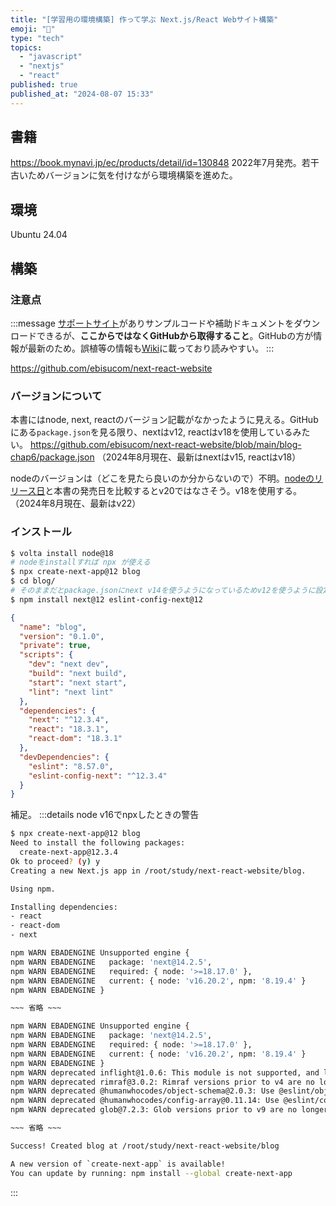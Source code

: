 ```yaml
---
title: "[学習用の環境構築] 作って学ぶ Next.js/React Webサイト構築"
emoji: "🐥"
type: "tech"
topics:
  - "javascript"
  - "nextjs"
  - "react"
published: true
published_at: "2024-08-07 15:33"
---
```


## 書籍
https://book.mynavi.jp/ec/products/detail/id=130848
2022年7月発売。若干古いためバージョンに気を付けながら環境構築を進めた。

## 環境
Ubuntu 24.04

## 構築

### 注意点

:::message
[サポートサイト](https://book.mynavi.jp/supportsite/detail/9784839980177.html)がありサンプルコードや補助ドキュメントをダウンロードできるが、**ここからではなくGitHubから取得すること**。GitHubの方が情報が最新のため。誤植等の情報も[Wiki](https://github.com/ebisucom/next-react-website/wiki)に載っており読みやすい。
:::

https://github.com/ebisucom/next-react-website


### バージョンについて
本書にはnode, next, reactのバージョン記載がなかったように見える。GitHubにある`package.json`を見る限り、nextはv12, reactはv18を使用しているみたい。
https://github.com/ebisucom/next-react-website/blob/main/blog-chap6/package.json
（2024年8月現在、最新はnextはv15, reactはv18）

nodeのバージョンは（どこを見たら良いのか分からないので）不明。[nodeのリリース日](https://github.com/nodejs/Release?tab=readme-ov-file#release-schedule)と本書の発売日を比較するとv20ではなさそう。v18を使用する。（2024年8月現在、最新はv22）

### インストール

```bash
$ volta install node@18
# nodeをinstallすれば npx が使える
$ npx create-next-app@12 blog
$ cd blog/
# そのままだとpackage.jsonにnext v14を使うようになっているためv12を使うように設定
$ npm install next@12 eslint-config-next@12
```

```json:package.json
{
  "name": "blog",
  "version": "0.1.0",
  "private": true,
  "scripts": {
    "dev": "next dev",
    "build": "next build",
    "start": "next start",
    "lint": "next lint"
  },
  "dependencies": {
    "next": "^12.3.4",
    "react": "18.3.1",
    "react-dom": "18.3.1"
  },
  "devDependencies": {
    "eslint": "8.57.0",
    "eslint-config-next": "^12.3.4"
  }
}
```

補足。
:::details node v16でnpxしたときの警告
```bash
$ npx create-next-app@12 blog
Need to install the following packages:
  create-next-app@12.3.4
Ok to proceed? (y) y
Creating a new Next.js app in /root/study/next-react-website/blog.

Using npm.

Installing dependencies:
- react
- react-dom
- next

npm WARN EBADENGINE Unsupported engine {
npm WARN EBADENGINE   package: 'next@14.2.5',
npm WARN EBADENGINE   required: { node: '>=18.17.0' },
npm WARN EBADENGINE   current: { node: 'v16.20.2', npm: '8.19.4' }
npm WARN EBADENGINE }

~~~ 省略 ~~~

npm WARN EBADENGINE Unsupported engine {
npm WARN EBADENGINE   package: 'next@14.2.5',
npm WARN EBADENGINE   required: { node: '>=18.17.0' },
npm WARN EBADENGINE   current: { node: 'v16.20.2', npm: '8.19.4' }
npm WARN EBADENGINE }
npm WARN deprecated inflight@1.0.6: This module is not supported, and leaks memory. Do not use it. Check out lru-cache if you want a good and tested way to coalesce async requests by a key value, which is much more comprehensive and powerful.
npm WARN deprecated rimraf@3.0.2: Rimraf versions prior to v4 are no longer supported
npm WARN deprecated @humanwhocodes/object-schema@2.0.3: Use @eslint/object-schema instead
npm WARN deprecated @humanwhocodes/config-array@0.11.14: Use @eslint/config-array instead
npm WARN deprecated glob@7.2.3: Glob versions prior to v9 are no longer supported

~~~ 省略 ~~~

Success! Created blog at /root/study/next-react-website/blog

A new version of `create-next-app` is available!
You can update by running: npm install --global create-next-app
```
:::
